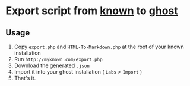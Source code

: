 # Export script from [known](https://github.com/idno/idno) to [ghost](https://github.com/tryghost/ghost)

## Usage

1. Copy `export.php` and `HTML-To-Markdown.php` at the root of your known installation
2. Run `http://myknown.com/export.php`
3. Download the generated `.json`
4. Import it into your ghost installation ( `Labs` > `Import` )
5. That's it.